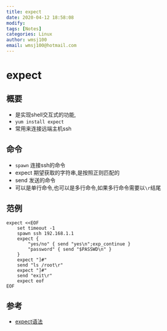 ```yaml
---
title: expect
date: 2020-04-12 18:58:08
modify: 
tags: [Notes]
categories: Linux
author: wmsj100
email: wmsj100@hotmail.com
---
```


# expect

## 概要

- 是实现shell交互式的功能,
- `yum install expect`
- 常用来连接远端主机ssh

## 命令

- `spawn` 连接ssh的命令
- expect 期望获取的字符串,是按照正则匹配的
- send 发送的命令
- 可以是单行命令,也可以是多行命令,如果多行命令需要以`\r`结尾

## 范例

```
expect <<EOF
	set timeout -1
	spawn ssh 192.168.1.1 
	expect {
		"yes/no" { send "yes\n";exp_continue }
		"password" { send "$PASSWD\n" }
	}
	expect "]#"
	send "ls /root\r"
	expect "]#"
	send "exit\r"
	expect eof
EOF
```

## 参考

- [expect语法](http://xstarcd.github.io/wiki/shell/expect.html)
